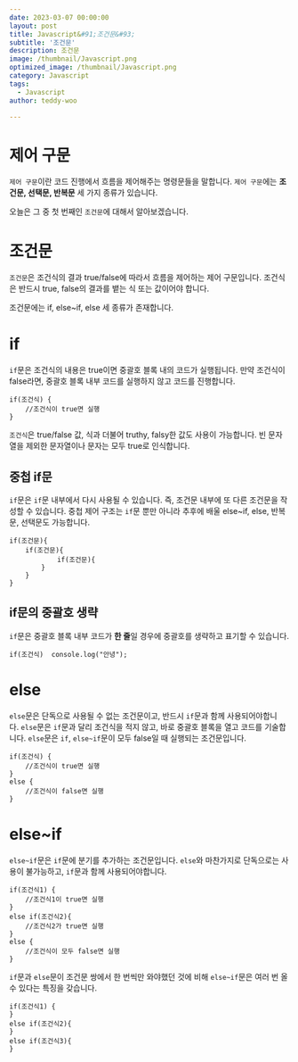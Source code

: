 ```yaml
---
date: 2023-03-07 00:00:00
layout: post
title: Javascript&#91;조건문&#93; 
subtitle: '조건문'
description: 조건문
image: /thumbnail/Javascript.png
optimized_image: /thumbnail/Javascript.png
category: Javascript
tags:
  - Javascript
author: teddy-woo

---
```


# 제어 구문

`제어 구문`이란 코드 진행에서 흐름을 제어해주는 명령문들을 말합니다. `제어 구문`에는 **조건문, 선택문, 반복문** 세 가지 종류가 있습니다.

오늘은 그 중 첫 번째인 `조건문`에 대해서 알아보겠습니다.

# 조건문

`조건문`은 조건식의 결과 true/false에 따라서 흐름을 제어하는 제어 구문입니다. 조건식은 반드시 true, false의 결과를 뱉는 식 또는 값이어야 합니다.

조건문에는 if, else~if, else 세 종류가 존재합니다.

# if

`if`문은 조건식의 내용은 true이면 중괄호 블록 내의 코드가 실행됩니다. 만약 조건식이 false라면, 중괄호 블록 내부 코드를 실행하지 않고 코드를 진행합니다.

```
if(조건식) {
	//조건식이 true면 실행
}
```

`조건식`은 true/false 값, 식과 더불어 truthy, falsy한 값도 사용이 가능합니다. 빈 문자열을 제외한 문자열이나 문자는 모두 true로 인식합니다.

## 중첩 if문

`if`문은 `if`문 내부에서 다시 사용될 수 있습니다. 즉, 조건문 내부에 또 다른 조건문을 작성할 수 있습니다. 중첩 제어 구조는 `if`문 뿐만 아니라 추후에 배울 else~if, else, 반복문, 선택문도 가능합니다.

```
if(조건문){
	if(조건문){
    		if(조건문){
        }
    }
}
```

## if문의 중괄호 생략

`if`문은 중괄호 블록 내부 코드가 **한 줄**일 경우에 중괄호를 생략하고 표기할 수 있습니다.

```
if(조건식)  console.log("안녕");
```

# else

`else`문은 단독으로 사용될 수 없는 조건문이고, 반드시 `if`문과 함께 사용되어야합니다. `else`문은 `if`문과 달리 조건식을 적지 않고, 바로 중괄호 블록을 열고 코드를 기술합니다. `else`문은 `if`, `else~if`문이 모두 false일 때 실행되는 조건문입니다.

```
if(조건식) {
	//조건식이 true면 실행
}
else {
	//조건식이 false면 실행
}
```

# else~if

`else~if`문은 `if`문에 분기를 추가하는 조건문입니다. `else`와 마찬가지로 단독으로는 사용이 불가능하고, `if`문과 함께 사용되어야합니다.

```
if(조건식1) {
	//조건식1이 true면 실행
}
else if(조건식2){
	//조건식2가 true면 실행
}
else {
	//조건식이 모두 false면 실행
}
```

`if`문과 `else`문이 조건문 쌍에서 한 번씩만 와야했던 것에 비해 `else~if`문은 여러 번 올 수 있다는 특징을 갖습니다.

```
if(조건식1) {
}
else if(조건식2){
}
else if(조건식3){
}
```
